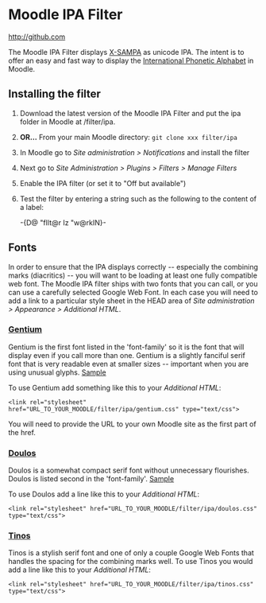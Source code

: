 # Moodle IPA Filter #

http://github.com

The Moodle IPA Filter displays [X-SAMPA](http://en.wikipedia.org/wiki/X-sampa) as unicode IPA. The intent is to offer an easy and fast way to display the [International Phonetic Alphabet](http://www.langsci.ucl.ac.uk/ipa/) in Moodle.

## Installing the filter ##

1. Download the latest version of the Moodle IPA Filter and put the ipa folder in Moodle at /filter/ipa. 
2. **OR...** From your main Moodle directory: `git clone xxx filter/ipa`
3. In Moodle go to *Site administration > Notifications* and install the filter
4. Next go to *Site Administration > Plugins > Filters > Manage Filters*
5. Enable the IPA filter (or set it to "Off but available")
6. Test the filter by entering a string such as the following to the content of a label: 

    -{D@ "fIlt@r Iz "w@rkIN}-

## Fonts ##

In order to ensure that the IPA displays correctly -- especially the combining marks (diacritics) -- you will want to be loading at least one fully compatible web font. The Moodle IPA filter ships with two fonts that you can call, or you can use a carefully selected Google Web Font. In each case you will need to add a link to a particular style sheet in the HEAD area of *Site administration > Appearance > Additional HTML*.

### [Gentium](http://scripts.sil.org/cms/scripts/page.php?item_id=Gentium_download) ###

Gentium is the first font listed in the 'font-family' so it is the font that will display even if you call more than one. Gentium is a slightly fanciful serif font that is very readable even at smaller sizes -- important when you are using unusual glyphs. [Sample](http://scripts.sil.org/cms/scripts/page.php?item_id=Gentium_samples)

To use Gentium add something like this to your *Additional HTML*:

    <link rel="stylesheet" href="URL_TO_YOUR_MOODLE/filter/ipa/gentium.css" type="text/css">

You will need to provide the URL to your own Moodle site as the first part of the href.

### [Doulos](http://scripts.sil.org/cms/scripts/page.php?site_id=nrsi&item_id=DoulosSIL_download) ###

Doulos is a somewhat compact serif font without unnecessary flourishes. Doulos is listed second in the 'font-family'. [Sample](http://scripts.sil.org/cms/scripts/page.php?site_id=nrsi&id=DoulosSILfont)

To use Doulos add a line like this to your *Additional HTML*:

    <link rel="stylesheet" href="URL_TO_YOUR_MOODLE/filter/ipa/doulos.css" type="text/css">

### [Tinos](http://www.google.com/fonts/specimen/Tinos) ###

Tinos is a stylish serif font and one of only a couple Google Web Fonts that handles the spacing for the combining marks well. To use Tinos you would add a line like this to your *Additional HTML*:

    <link rel="stylesheet" href="URL_TO_YOUR_MOODLE/filter/ipa/tinos.css" type="text/css">

